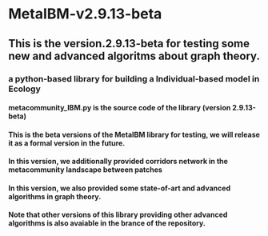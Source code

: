 # MetaIBM-v2.9.13-beta
## This is the version.2.9.13-beta for testing some new and advanced algoritms about graph theory.
### a python-based library for building a Individual-based model in Ecology 
#### metacommunity_IBM.py is the source code of the library (version 2.9.13-beta)
#### This is the beta versions of the MetaIBM library for testing, we will release it as a formal version in the future.
#### In this version, we additionally provided corridors network in the metacommunity landscape between patches
#### In this version, we also provided some state-of-art and advanced algorithms in graph theory.
#### Note that other versions of this library providing other advanced algorithms is also avaiable in the brance of the repository.
